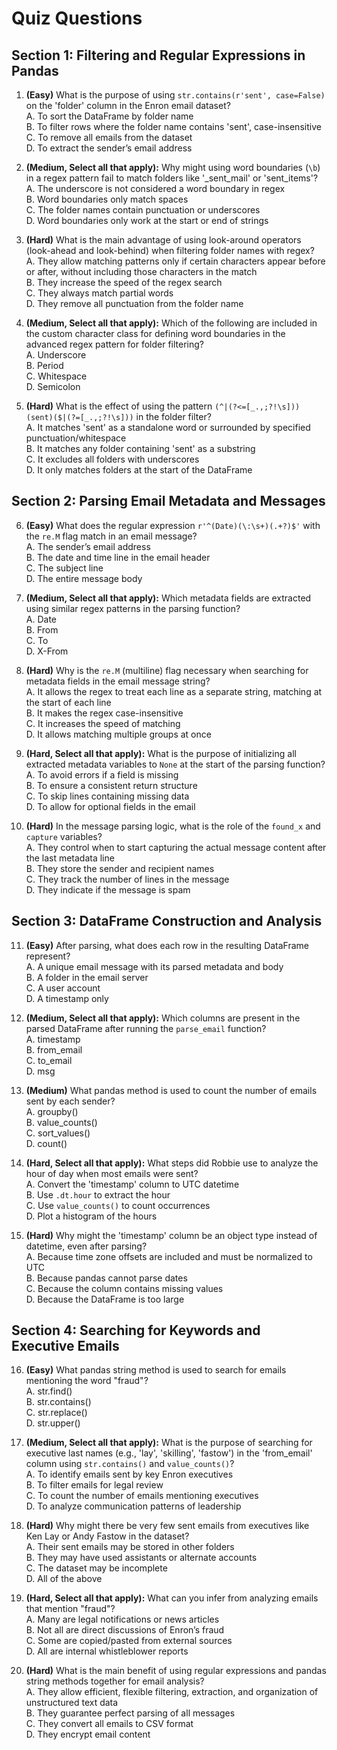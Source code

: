 # Quiz Questions

## Section 1: Filtering and Regular Expressions in Pandas

1. **(Easy)** What is the purpose of using `str.contains(r'sent', case=False)` on the 'folder' column in the Enron email dataset?  
A. To sort the DataFrame by folder name  
B. To filter rows where the folder name contains 'sent', case-insensitive  
C. To remove all emails from the dataset  
D. To extract the sender’s email address  

2. **(Medium, Select all that apply):** Why might using word boundaries (`\b`) in a regex pattern fail to match folders like '_sent_mail' or 'sent_items'?  
A. The underscore is not considered a word boundary in regex  
B. Word boundaries only match spaces  
C. The folder names contain punctuation or underscores  
D. Word boundaries only work at the start or end of strings  

3. **(Hard)** What is the main advantage of using look-around operators (look-ahead and look-behind) when filtering folder names with regex?  
A. They allow matching patterns only if certain characters appear before or after, without including those characters in the match  
B. They increase the speed of the regex search  
C. They always match partial words  
D. They remove all punctuation from the folder name  

4. **(Medium, Select all that apply):** Which of the following are included in the custom character class for defining word boundaries in the advanced regex pattern for folder filtering?  
A. Underscore  
B. Period  
C. Whitespace  
D. Semicolon  

5. **(Hard)** What is the effect of using the pattern `(^|(?<=[_.,;?!\s]))(sent)($|(?=[_.,;?!\s]))` in the folder filter?  
A. It matches 'sent' as a standalone word or surrounded by specified punctuation/whitespace  
B. It matches any folder containing 'sent' as a substring  
C. It excludes all folders with underscores  
D. It only matches folders at the start of the DataFrame  

## Section 2: Parsing Email Metadata and Messages

6. **(Easy)** What does the regular expression `r'^(Date)(\:\s+)(.+?)$'` with the `re.M` flag match in an email message?  
A. The sender’s email address  
B. The date and time line in the email header  
C. The subject line  
D. The entire message body  

7. **(Medium, Select all that apply):** Which metadata fields are extracted using similar regex patterns in the parsing function?  
A. Date  
B. From  
C. To  
D. X-From  

8. **(Hard)** Why is the `re.M` (multiline) flag necessary when searching for metadata fields in the email message string?  
A. It allows the regex to treat each line as a separate string, matching at the start of each line  
B. It makes the regex case-insensitive  
C. It increases the speed of matching  
D. It allows matching multiple groups at once  

9. **(Hard, Select all that apply):** What is the purpose of initializing all extracted metadata variables to `None` at the start of the parsing function?  
A. To avoid errors if a field is missing  
B. To ensure a consistent return structure  
C. To skip lines containing missing data  
D. To allow for optional fields in the email  

10. **(Hard)** In the message parsing logic, what is the role of the `found_x` and `capture` variables?  
A. They control when to start capturing the actual message content after the last metadata line  
B. They store the sender and recipient names  
C. They track the number of lines in the message  
D. They indicate if the message is spam  

## Section 3: DataFrame Construction and Analysis

11. **(Easy)** After parsing, what does each row in the resulting DataFrame represent?  
A. A unique email message with its parsed metadata and body  
B. A folder in the email server  
C. A user account  
D. A timestamp only  

12. **(Medium, Select all that apply):** Which columns are present in the parsed DataFrame after running the `parse_email` function?  
A. timestamp  
B. from_email  
C. to_email  
D. msg  

13. **(Medium)** What pandas method is used to count the number of emails sent by each sender?  
A. groupby()  
B. value_counts()  
C. sort_values()  
D. count()  

14. **(Hard, Select all that apply):** What steps did Robbie use to analyze the hour of day when most emails were sent?  
A. Convert the 'timestamp' column to UTC datetime  
B. Use `.dt.hour` to extract the hour  
C. Use `value_counts()` to count occurrences  
D. Plot a histogram of the hours  

15. **(Hard)** Why might the 'timestamp' column be an object type instead of datetime, even after parsing?  
A. Because time zone offsets are included and must be normalized to UTC  
B. Because pandas cannot parse dates  
C. Because the column contains missing values  
D. Because the DataFrame is too large  

## Section 4: Searching for Keywords and Executive Emails

16. **(Easy)** What pandas string method is used to search for emails mentioning the word "fraud"?  
A. str.find()  
B. str.contains()  
C. str.replace()  
D. str.upper()  

17. **(Medium, Select all that apply):** What is the purpose of searching for executive last names (e.g., 'lay', 'skilling', 'fastow') in the 'from_email' column using `str.contains()` and `value_counts()`?  
A. To identify emails sent by key Enron executives  
B. To filter emails for legal review  
C. To count the number of emails mentioning executives  
D. To analyze communication patterns of leadership  

18. **(Hard)** Why might there be very few sent emails from executives like Ken Lay or Andy Fastow in the dataset?  
A. Their sent emails may be stored in other folders  
B. They may have used assistants or alternate accounts  
C. The dataset may be incomplete  
D. All of the above  

19. **(Hard, Select all that apply):** What can you infer from analyzing emails that mention "fraud"?  
A. Many are legal notifications or news articles  
B. Not all are direct discussions of Enron’s fraud  
C. Some are copied/pasted from external sources  
D. All are internal whistleblower reports  

20. **(Hard)** What is the main benefit of using regular expressions and pandas string methods together for email analysis?  
A. They allow efficient, flexible filtering, extraction, and organization of unstructured text data  
B. They guarantee perfect parsing of all messages  
C. They convert all emails to CSV format  
D. They encrypt email content  
